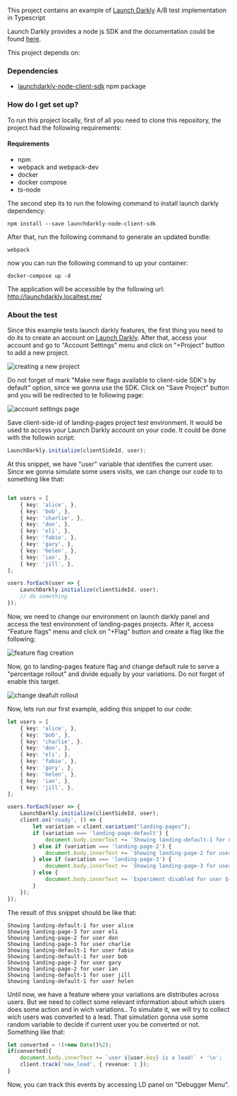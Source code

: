 This project contains an example of [Launch Darkly](https://launchdarkly.com/) A/B test implementation in Typescript

Launch Darkly provides a node js SDK and the documentation could be found [here](https://docs.launchdarkly.com/sdk/client-side/node-js).

This project depends on:

### Dependencies ###

* [launchdarkly-node-client-sdk](https://launchdarkly.github.io/node-client-sdk/) npm package 

### How do I get set up? ###

To run this project locally, first of all you need to clone this repository, the project had the following requirements: 

#### Requirements ####

* npm
* webpack and webpack-dev
* docker
* docker compose
* ts-node

The second step its to run the folowing command to install launch darkly dependency:

```
npm install --save launchdarkly-node-client-sdk
```

After that, run the following command to generate an updated bundle: 

```
webpack
```

now you can run the following command to up your container: 

```
docker-compose up -d
```

The application will be accessible by the following url: http://launchdarkly.localtest.me/

### About the test ###

Since this example tests launch darkly features, the first thing you need to do its to create an account on [Launch Darkly](https://launchdarkly.com/). After that, access your account and go to "Account Settings" menu and click on "+Project" button to add a new project. 

![creating a new project](/docs/img/new-project.png)

Do not forget of mark "Make new flags available to client-side SDK's by default" option, since we gonna use the SDK. Click on "Save Project" button and you will be redirected to te following page: 

![account settings page](/docs/img/account-settings.png)

Save client-side-id of landing-pages project test environment. It would be used to access your Launch Darkly account on your code. It could be done with the followin script:

```typescript
LaunchDarkly.initialize(clientSideId, user);
```

At this snippet, we have "user" variable that identifies the current user. Since we gonna simulate some users visits, we can change our code to to something like that:


```typescript

let users = [
    { key: 'alice', },
    { key: 'bob', },
    { key: 'charlie', },
    { key: 'don', },
    { key: 'eli', },
    { key: 'fabio', },
    { key: 'gary', },
    { key: 'helen', },
    { key: 'ian', },
    { key: 'jill', },
];

users.forEach(user => { 
    LaunchDarkly.initialize(clientSideId, user);
    // do something
}); 
```

Now, we need to change our environment on launch darkly panel and access the test environment of landing-pages projects. After it, access "Feature flags" menu and click on "+Flag" button and create a flag like the following: 

![feature flag creation](docs/img/create-feauture-flag.png)

Now, go to landing-pages feature flag and change default rule to serve a "percentage rollout" and divide equally by your variations. Do not forget of enable this target.

![change deafult rollout](/docs/img/rollout-percentage.png)

Now, lets run our first example, adding this snippet to our code: 

```typescript
let users = [
    { key: 'alice', },
    { key: 'bob', },
    { key: 'charlie', },
    { key: 'don', },
    { key: 'eli', },
    { key: 'fabio', },
    { key: 'gary', },
    { key: 'helen', },
    { key: 'ian', },
    { key: 'jill', },
];

users.forEach(user => { 
    LaunchDarkly.initialize(clientSideId, user);
    client.on('ready', () => {
        let variation = client.variation("landing-pages");
        if (variation === 'landing-page-default') {
            document.body.innerText += `Showing landing-default-1 for user ${user.key}` + '\n';
        } else if (variation === 'landing-page-2') {
            document.body.innerText += `Showing landing-page-2 for user ${user.key}` + '\n';
        } else if (variation === 'landing-page-3') {
            document.body.innerText += `Showing landing-page-3 for user ${user.key}` + '\n';
        } else {
            document.body.innerText += `Experiment disabled for user ${user.key}` + '\n';
        }
    });
}); 
```

The result of this snippet should be like that: 

```
Showing landing-default-1 for user alice
Showing landing-page-3 for user eli
Showing landing-page-2 for user don
Showing landing-page-3 for user charlie
Showing landing-default-1 for user fabio
Showing landing-default-1 for user bob
Showing landing-page-2 for user gary
Showing landing-page-2 for user ian
Showing landing-default-1 for user jill
Showing landing-default-1 for user helen
```

Until now, we have a feature where your variations are distributes across users. But we need to collect some relevant information about which users does some action and in wich variations.. To simulate it, we will try to collect wich users was converted to a lead. That simulation gonna use some random variable to decide if current user you be converted or not. Something like that: 

```typescript
let converted = !(+new Date()%2);
if(converted){
    document.body.innerText += `user ${user.key} is a lead!` + '\n';
    client.track('new_lead', { revenue: 1 });
}
```

Now, you can track this events by accessing LD panel on "Debugger Menu". 